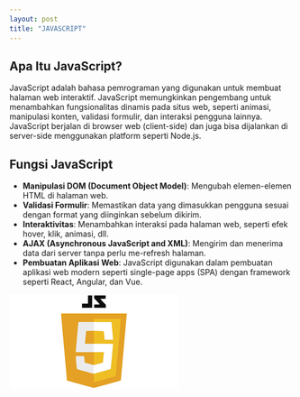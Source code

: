 ```yaml
---
layout: post
title: "JAVASCRIPT"
---
```


## Apa Itu JavaScript?

JavaScript adalah bahasa pemrograman yang digunakan untuk membuat halaman web interaktif. JavaScript memungkinkan pengembang untuk menambahkan fungsionalitas dinamis pada situs web, seperti animasi, manipulasi konten, validasi formulir, dan interaksi pengguna lainnya. JavaScript berjalan di browser web (client-side) dan juga bisa dijalankan di server-side menggunakan platform seperti Node.js.

## Fungsi JavaScript
- **Manipulasi DOM (Document Object Model)**: Mengubah elemen-elemen HTML di halaman web.
- **Validasi Formulir**: Memastikan data yang dimasukkan pengguna sesuai dengan format yang diinginkan sebelum dikirim.
- **Interaktivitas**: Menambahkan interaksi pada halaman web, seperti efek hover, klik, animasi, dll.
- **AJAX (Asynchronous JavaScript and XML)**: Mengirim dan menerima data dari server tanpa perlu me-refresh halaman.
- **Pembuatan Aplikasi Web**: JavaScript digunakan dalam pembuatan aplikasi web modern seperti single-page apps (SPA) dengan framework seperti React, Angular, dan Vue.

<img src="/assets/images/js.png" style="width: 300px; height: auto;">
